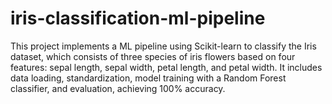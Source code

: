 # iris-classification-ml-pipeline
This project implements a ML pipeline using Scikit-learn to classify the Iris dataset, which consists of three species of iris flowers based on four features: sepal length, sepal width, petal length, and petal width. It includes data loading, standardization, model training with a Random Forest classifier, and evaluation, achieving 100% accuracy.
